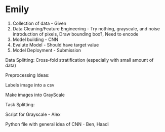 # Emily

1) Collection of data - Given
2) Data Cleaning/Feature Engineering - Try nothing, grayscale, and noise introduction of pixels, Draw bounding box?, Need to encode
3) Model building - CNN
4) Evalute Model - Should have target value
5) Model Deployment - Submission

Data Splitting: Cross-fold stratification (especially with small amount of data)

Preprocessing Ideas:

Labels image into a csv

Make images into GrayScale


Task Splitting:

Script for Grayscale - Alex

Python file with general idea of CNN - Ben, Haadi
